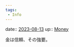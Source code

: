 ```yaml
---
tags:
 - Info
---
```


date:: [2023-08-13](/Daily_Note/2023-08-13.md)
up:: [Money](Bar/Novel/Topics/Money.md)

金は信頼、その強要。